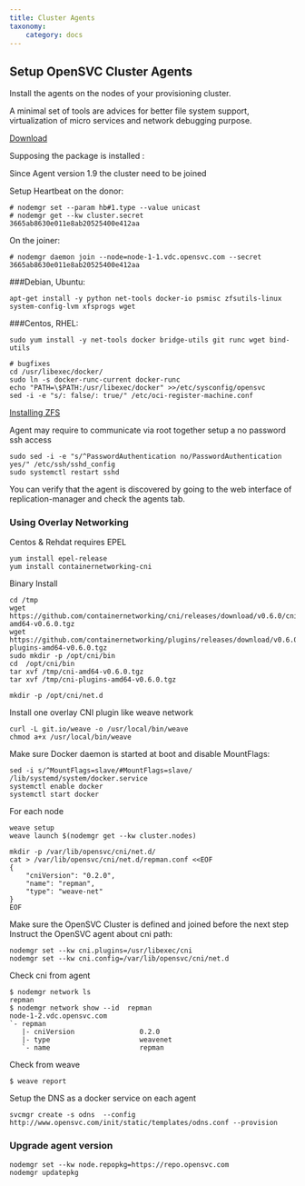 ```yaml
---
title: Cluster Agents
taxonomy:
    category: docs
---
```



## Setup OpenSVC Cluster Agents

Install the agents on the nodes of your provisioning cluster.

A minimal set of tools are advices for better file system support, virtualization of micro services and network debugging purpose.

[Download](https://repo.opensvc.com/)

Supposing the package is installed :

Since Agent version 1.9 the cluster need to be joined

Setup Heartbeat on the donor:

```
# nodemgr set --param hb#1.type --value unicast
# nodemgr get --kw cluster.secret
3665ab8630e011e8ab20525400e412aa
```

On the joiner:

```
# nodemgr daemon join --node=node-1-1.vdc.opensvc.com --secret 3665ab8630e011e8ab20525400e412aa
```

###Debian, Ubuntu:
```  
apt-get install -y python net-tools docker-io psmisc zfsutils-linux system-config-lvm xfsprogs wget
```

###Centos, RHEL:

```  
sudo yum install -y net-tools docker bridge-utils git runc wget bind-utils

# bugfixes
cd /usr/libexec/docker/
sudo ln -s docker-runc-current docker-runc
echo "PATH=\$PATH:/usr/libexec/docker" >>/etc/sysconfig/opensvc
sed -i -e "s/: false/: true/" /etc/oci-register-machine.conf
```

[Installing ZFS](http://lampros.chaidas.com/index.php?controller=post&action=view&id_post=101)

Agent may require to communicate via root together setup a no password ssh access  
```
sudo sed -i -e "s/^PasswordAuthentication no/PasswordAuthentication yes/" /etc/ssh/sshd_config                    
sudo systemctl restart sshd
```


You can verify that the agent is discovered by going to the web interface of replication-manager and check the agents tab.


### Using Overlay Networking

Centos & Rehdat requires EPEL

```
yum install epel-release
yum install containernetworking-cni
```

Binary Install
```
cd /tmp
wget https://github.com/containernetworking/cni/releases/download/v0.6.0/cni-amd64-v0.6.0.tgz
wget https://github.com/containernetworking/plugins/releases/download/v0.6.0/cni-plugins-amd64-v0.6.0.tgz
sudo mkdir -p /opt/cni/bin
cd  /opt/cni/bin
tar xvf /tmp/cni-amd64-v0.6.0.tgz
tar xvf /tmp/cni-plugins-amd64-v0.6.0.tgz

mkdir -p /opt/cni/net.d
```

Install one overlay CNI plugin like weave network

```
curl -L git.io/weave -o /usr/local/bin/weave
chmod a+x /usr/local/bin/weave
```

Make sure Docker daemon is started at boot and disable MountFlags:
```
sed -i s/^MountFlags=slave/#MountFlags=slave/ /lib/systemd/system/docker.service
systemctl enable docker
systemctl start docker
```

For each node

```
weave setup
weave launch $(nodemgr get --kw cluster.nodes)

mkdir -p /var/lib/opensvc/cni/net.d/
cat > /var/lib/opensvc/cni/net.d/repman.conf <<EOF
{
    "cniVersion": "0.2.0",
    "name": "repman",
    "type": "weave-net"
}
EOF
```
Make sure the OpenSVC Cluster is defined and joined before the next step
Instruct the OpenSVC agent about cni path:

```
nodemgr set --kw cni.plugins=/usr/libexec/cni  
nodemgr set --kw cni.config=/var/lib/opensvc/cni/net.d
```

Check cni from agent
```
$ nodemgr network ls
repman
$ nodemgr network show --id  repman
node-1-2.vdc.opensvc.com        
`- repman                       
   |- cniVersion                0.2.0     
   |- type                      weavenet  
   `- name                      repman    
```

Check from weave
```
$ weave report
```

Setup the DNS as a docker service on each agent
```
svcmgr create -s odns  --config http://www.opensvc.com/init/static/templates/odns.conf --provision
```

### Upgrade agent version

```
nodemgr set --kw node.repopkg=https://repo.opensvc.com
nodemgr updatepkg
```

